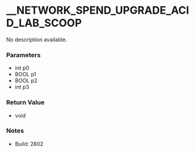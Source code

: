 # __NETWORK_SPEND_UPGRADE_ACID_LAB_SCOOP

No description available.

### Parameters
* int p0
* BOOL p1
* BOOL p2
* int p3

### Return Value
* void

### Notes
* Build: 2802

